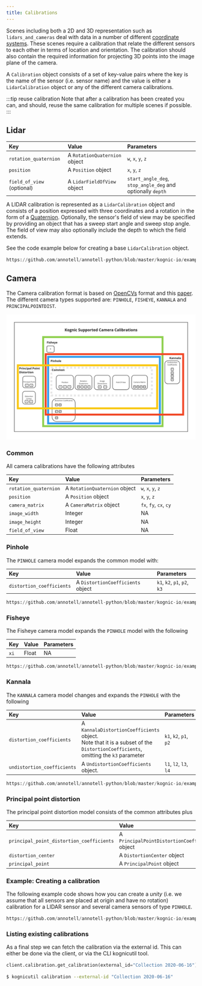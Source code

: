 ```yaml
---
title: Calibrations
---
```

Scenes including both a 2D and 3D representation such as `lidars_and_cameras` deal with data in a number of different 
[coordinate systems](coordinate_systems.md). These scenes require a calibration that relate the different sensors to
each other in terms of location and orientation. The calibration should also contain the required information for 
projecting 3D points into the image plane of the camera.

A `Calibration` object consists of a set of key-value pairs where the key is the name of the sensor (i.e. sensor name) 
and the value is either a `LidarCalibration` object or any of the different camera calibrations.

:::tip reuse calibration
Note that after a calibration has been created you can, and should, reuse the same calibration for multiple scenes if possible.
:::

## Lidar

| Key                        | Value                         | Parameters                                                 |
|:---------------------------|:------------------------------|:-----------------------------------------------------------|
| `rotation_quaternion`      | A `RotationQuaternion` object | `w`, `x`, `y`, `z`                                         |
| `position`                 | A `Position` object           | `x`, `y`, `z`                                              |
| `field_of_view` (optional) | A `LidarFieldOfView` object   | `start_angle_deg`, `stop_angle_deg` and optionally `depth` | 

A LIDAR calibration is represented as a `LidarCalibration` object and consists of a position expressed with three coordinates and a rotation
in the form of a [Quaternion](https://en.wikipedia.org/wiki/Quaternions_and_spatial_rotation). Optionally, the sensor's field of view may be
specified by providing an object that has a sweep start angle and sweep stop angle. The field of view may also optionally include the depth
to which the field extends.

See the code example below for creating a base `LidarCalibration` object.

```python reference
https://github.com/annotell/annotell-python/blob/master/kognic-io/examples/calibration/create_lidar_calibration.py
```

## Camera
The Camera calibration format is based on [OpenCVs](https://docs.opencv.org/3.4/d4/d94/tutorial_camera_calibration.html) format and
this [paper](http://www.robots.ox.ac.uk/~cmei/articles/single_viewpoint_calib_mei_07.pdf). The different camera types supported are: `PINHOLE`, `FISHEYE`, `KANNALA` and `PRINCIPALPOINTDIST`.

![Camera Calibrations commonality](camera-calibration.jpg)

### Common

All camera calibrations have the following attributes


| Key                   | Value                         | Parameters             |
|:----------------------|:------------------------------|:-----------------------|
| `rotation_quaternion` | A `RotationQuaternion` object | `w`, `x`, `y`, `z`     |
| `position`            | A `Position` object           | `x`, `y`, `z`          |
| `camera_matrix`       | A `CameraMatrix` object       | `fx`, `fy`, `cx`, `cy` |
| `image_width`         | Integer                       | NA                     |
| `image_height`        | Integer                       | NA                     |
| `field_of_view`       | Float                         | NA                     |

### Pinhole

The `PINHOLE` camera model expands the common model with:

| Key                       | Value                             | Parameters                   |
|:--------------------------|:----------------------------------|:-----------------------------|
| `distortion_coefficients` | A `DistortionCoefficients` object | `k1`, `k2`, `p1`, `p2`, `k3` |

```python reference
https://github.com/annotell/annotell-python/blob/master/kognic-io/examples/calibration/create_pinhole_calibration.py
```

### Fisheye
The Fisheye camera model expands the `PINHOLE` model with the following

| Key  | Value | Parameters |
|:-----|:------|:-----------|
| `xi` | Float | NA         |

```python reference
https://github.com/annotell/annotell-python/blob/master/kognic-io/examples/calibration/create_fisheye_calibration.py
```


### Kannala
The `KANNALA` camera model changes and expands the `PINHOLE` with the following

| Key                         | Value                                                                                                                                 | Parameters       |
|:----------------------------|:--------------------------------------------------------------------------------------------------------------------------------------|:-----------------|
| `distortion_coefficients`   | A `KannalaDistortionCoefficients` object. <br/> Note that it is a subset of the `DistortionCoefficients`, omitting the `k3` parameter | `k1`, `k2`, `p1`, `p2` |
| `undistortion_coefficients` | A `UndistortionCoefficients` object.                                                                                                  | `l1`, `l2`, `l3`, `l4` |

```python reference
https://github.com/annotell/annotell-python/blob/master/kognic-io/examples/calibration/create_kannala_calibration.py
```

### Principal point distortion

The principal point distortion model consists of the common attributes plus

| Key  | Value | Parameters |
|:-----|:------|:-----------|
| `principal_point_distortion_coefficients` | A `PrincipalPointDistortionCoefficients` object |`k1`, `k2` |
| `distortion_center` | A `DistortionCenter` object |`x`, `y` |
| `principal_point` | A `PrincipalPoint` object |`x`, `y` |


### Example: Creating a calibration

The following example code shows how you can create a *unity* (i.e. we assume that all sensors are placed at origin and have no rotation)
calibration for a LIDAR sensor and several camera sensors of type `PINHOLE`.

```python reference
https://github.com/annotell/annotell-python/blob/master/kognic-io/examples/calibration/calibration.py
```

### Listing existing calibrations

As a final step we can fetch the calibration via the external id. This can either be done via the client, or via the CLI 
kognicutil tool.

```python
client.calibration.get_calibration(external_id="Collection 2020-06-16")
```

```bash
$ kognicutil calibration --external-id "Collection 2020-06-16"
```
